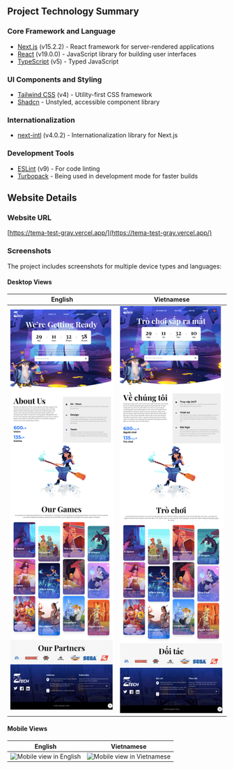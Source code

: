 ## Project Technology Summary

### Core Framework and Language
- [Next.js](https://nextjs.org/) (v15.2.2) - React framework for server-rendered applications
- [React](https://react.dev/) (v19.0.0) - JavaScript library for building user interfaces
- [TypeScript](https://www.typescriptlang.org/) (v5) - Typed JavaScript

### UI Components and Styling
- [Tailwind CSS](https://tailwindcss.com/) (v4) - Utility-first CSS framework
- [Shadcn](https://ui.shadcn.com/) - Unstyled, accessible component library

### Internationalization
- [next-intl](https://next-intl-docs.vercel.app/) (v4.0.2) - Internationalization library for Next.js

### Development Tools
- [ESLint](https://eslint.org/) (v9) - For code linting
- [Turbopack](https://turbo.build/pack) - Being used in development mode for faster builds

## Website Details

### Website URL
[https://tema-test-gray.vercel.app/](https://tema-test-gray.vercel.app/)


### Screenshots

The project includes screenshots for multiple device types and languages:

#### Desktop Views

| English | Vietnamese |
|---------|------------|
| ![Desktop view in English](shared/images/screenshots/desktop-en.png) | ![Desktop view in Vietnamese](shared/images/screenshots/desktop-vi.png) |

#### Mobile Views

| English | Vietnamese |
|---------|------------|
| ![Mobile view in English](shared/images/screenshots/mobile-en.png) | ![Mobile view in Vietnamese](shared/images/screenshots/mobile-vi.png) |
